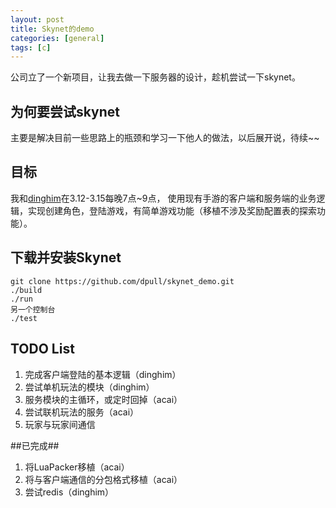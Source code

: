 ```yaml
---
layout: post
title: Skynet的demo
categories: [general]
tags: [c]
---
```


公司立了一个新项目，让我去做一下服务器的设计，趁机尝试一下skynet。

## 为何要尝试skynet ##
主要是解决目前一些思路上的瓶颈和学习一下他人的做法，以后展开说，待续~~


## 目标 ##
我和[dinghim](https://github.com/dinghim)在3.12-3.15每晚7点~9点， 使用现有手游的客户端和服务端的业务逻辑，实现创建角色，登陆游戏，有简单游戏功能（移植不涉及奖励配置表的探索功能）。

## 下载并安装Skynet ##
	git clone https://github.com/dpull/skynet_demo.git
	./build
	./run
	另一个控制台
	./test

## TODO List ##
1. 完成客户端登陆的基本逻辑（dinghim）
1. 尝试单机玩法的模块（dinghim）
1. 服务模块的主循环，或定时回掉（acai）
1. 尝试联机玩法的服务（acai）
1. 玩家与玩家间通信

##已完成##
1. 将LuaPacker移植（acai）
1. 将与客户端通信的分包格式移植（acai）
1. 尝试redis（dinghim）
